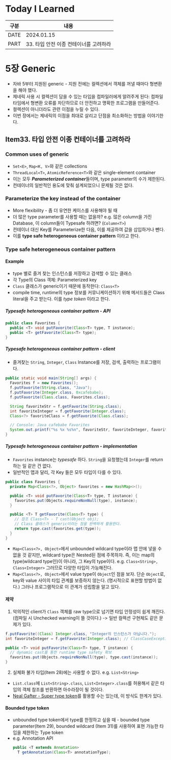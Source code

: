 # Today I Learned

| 구분 | 내용                     |
| ---- | -----------------------|
| DATE | 2024.01.15             |
| PART | 33. 타입 안전 이종 컨테이너를 고려하라 |

# 5장 Generic
* 자바 5부터 지원된 generic - 지원 전에는 컬렉션에서 객체를 꺼낼 때마다 형변환을 해야 했다. 
* 제네릭 사용 시 컬렉션이 담을 수 있는 타입을 컴파일러에게 알려주게 된다: 컴파일 타임에서 형변환 오류를 차단하므로 더 안전하고 명확한 프로그램을 만들어준다. 
* 컬렉션이 아니더라도 관련 이점을 누릴 수 있다. 
* 이번 장에서는 제네릭의 이점을 최대로 살리고 단점을 최소화하는 방법을 이야기한다.


## Item33. 타입 안전 이종 컨테이너를 고려하라

### Common uses of generic
* `Set<E>`, `Map<K, V>`와 같은 collections
* `ThreadLocal<T>`, `AtomicReference<T>`와 같은 single-element container
* 이는 모두 ***Parameterized container***들이며, type parameter의 수가 제한된다.
* 컨테이너의 일반적인 용도에 맞춰 설계되었으니 문제될 것은 없다.

### Parameterize the key instead of the container 
* More flexibility - 좀 더 유연한 케이스를 사용해야 될 때 
* 더 많은 type parameter를 사용할 때는 없을까? e.g. 많은 column을 가진 Database, 이 column들이 Typesafe 하려면? (`Column<T>`)
* 컨테이너 대신 Key를 Parameterize한 다음, 이를 제공하여 값을 삽입하거나 뺀다. 
* 이를 **type safe heterogeneous container pattern** 이라고 한다. 


### Type safe heterogeneous container pattern 
#### Example
* type 별로 즐겨 찾는 인스턴스를 저장하고 검색할 수 있는 클래스 
* 각 Type의 Class 객체: Parameterized key 
* `Class` 클래스가 generic이기 때문에 동작한다: `Class<T>`
* compile time, runtime의 type 정보를 커뮤니케이션하기 위해 메서드들은 Class literal을 주고 받는다. 이를 *type token* 이라고 한다. 

##### Typesafe heterogeneous container pattern - API
```java
public class Favorites {
  public <T> void putFavorite(Class<T> type, T instance);
  public <T> getFavorite(Class<T> type);
}
```

##### Typesafe heterogeneous container pattern - client
* 즐겨찾는 `String`, `Integer`, `Class` Instance를 저장, 검색, 출력하는 프로그램이다. 
```java
public static void main(String[] args) {
  Favorites f = new Favorites();
  f.putFavorite(String.class, "Java");
  f.putFavorite(Integer.class, 0xcafebabe);
  f.putFavorite(Class.class, Favorites.class);

  String favoriteStr = f.getFavorite(String.class);
  int favoriteInteger = f.getFavorite(Integer.class);
  Class<?> favoriteClass = f.getFavorite(Class.class);

  // Console: Java cafebabe Favorites
  System.out.printf("%s %x %s%n", favoriteStr, favoriteInteger, favoriteClass);
}
```

##### Typesafe heterogeneous container pattern - implementation
* `Favorites` instance는 *typesafe* 하다. `String`을 요청했는데 `Integer`를 return 하는 일 같은 건 없다.
* 일반적인 맵과 달리, 각 Key 들은 모두 타입이 다를 수 있다. 
```java
public class Favorites {
  private Map<Class<?>, Object> favorites = new HashMap<>();

  public <T> void putFavorite(Class<T> type, T instance) {
    favorites.put(Objects.requireNonNull(type), instance);
  }

  public <T> T getFavorite(Class<T> type) {
    // 참조 Class<T> - T cast(Object obj); 
    // Class 클래스가 generic이라는 점을 완벽하게 활용한다. 
    return type.cast(favorites.get(type));
  }
}
```

* `Map<Class<?>, Object>`에서 unbounded wildcard type이라 맵 안에 넣을 수 없을 것 같지만, wildcard type은 Nested된 점에 주목하자. 즉, 이는 map의 type(wildcard type인)이 아니라, 그 Key의 type이다. e.g. `Class<String>, Class<Integer>` 그러므로 다양한 타입이 가능해진다. 
* `Map<Class<?>, Object>`에서 value type이 `Object`인 점을 보자. 단순 `Object`로, key와 value 사이의 타입 관계를 보증하지 않는다. (명시적으로 표현할 방법이 없다.) 그러나 프로그램적으로 이 관계가 성립함을 알고 있다. 


#### 제약
1. 악의적인 client가 `Class` 객체를 raw type으로 넘기면 타입 안정성이 쉽게 깨진다. (컴파일 시 Unchecked warning이 뜰 것이다.) -> 일반 컬렉션 구현체도 같은 문제가 있다.  
  ```java
  f.putFavorite((Class) Integer.class, "Integer의 인스턴스가 아닙니다.");
  int favoriteInteger = f.getFavorite(Integer.class); // ClassCaseException
  ```

  ```java
  public <T> void putFavorite(Class<T> type, T instance) {
    // dynamic cast를 통한 runtime type safety 확보
    favorites.put(Objects.requireNonNull(type), type.cast(instance));
  }
  ```

2. 실체화 불가 타입(Item 28)에는 사용할 수 없다. e.g. `List<String>`
  * `List.class`에 `List<String>.class`, `List<Integer>.class`를 허용해서 같은 타입의 객체 참조를 반환하면 아수라장이 될 것이다.
  * [Neal Gafter - Super type token](https://gafter.blogspot.com/2007/05/limitation-of-super-type-tokens.html)를 활용할 수는 있는데, 이 방식도 한계가 있다. 


#### Bounded type token 
* unbounded type token에서 type를 한정하고 싶을 때 - bounded type parameter(Item 29), bounded wildcard (Item 31)를 사용하여 표현 가능한 타입을 제한하는 Type token 
* e.g. Annotation API
  ```java
  public <T extends Annotation>
    T getAnnotation(Class<T> annotationType);
  ```
